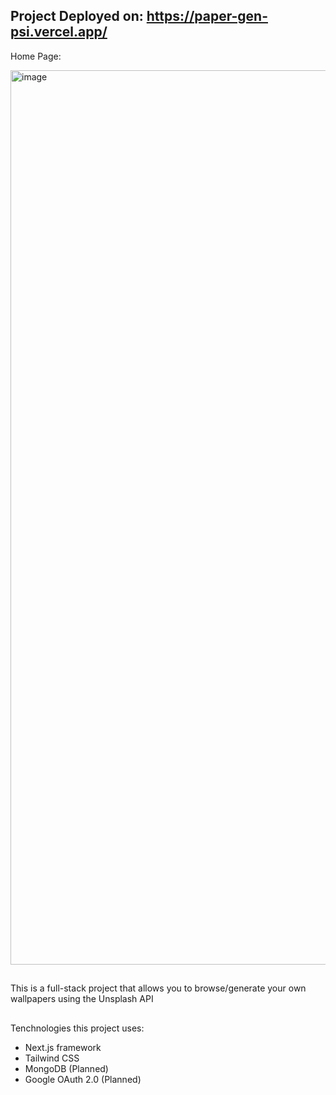 ## Project Deployed on: https://paper-gen-psi.vercel.app/

Home Page:
<!--<img width="1440" alt="PaperGen_HomePage" src="https://github.com/Vivian-Lopez/PaperGen/assets/87879238/629c5f7a-28f0-430c-babe-3142656d34f0"> -->
<img width="1431" alt="image" src="https://github.com/Vivian-Lopez/PaperGen/assets/87879238/07a24e0c-e35b-407b-87d8-c82e4069d1ae">

##
This is a full-stack project that allows you to browse/generate your own wallpapers using the Unsplash API
## 

Tenchnologies this project uses:

- Next.js framework
- Tailwind CSS
- MongoDB (Planned)
- Google OAuth 2.0 (Planned)
